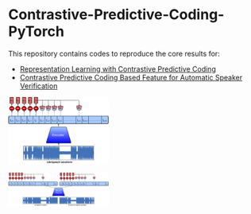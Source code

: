 # Contrastive-Predictive-Coding-PyTorch
This repository contains codes to reproduce the core results for: 
* [Representation Learning with Contrastive Predictive Coding](https://arxiv.org/pdf/1807.03748.pdf)
* [Contrastive Predictive Coding Based
Feature for Automatic Speaker Verification](https://arxiv.org/pdf/1904.01575.pdf)

<p align="left">
 <img src="img/CDCK2.png" width="40%">
</p>
<p align="left">
 <img src="img/CDCK6.png" width="40%">
</p>
